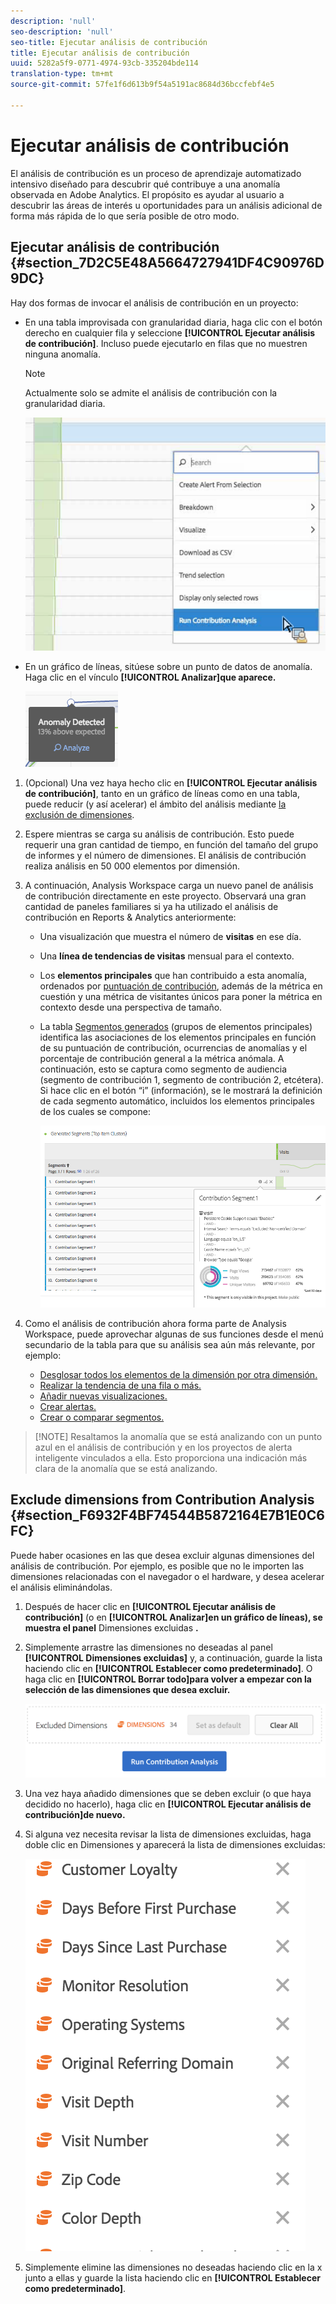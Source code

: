 ```yaml
---
description: 'null'
seo-description: 'null'
seo-title: Ejecutar análisis de contribución
title: Ejecutar análisis de contribución
uuid: 5282a5f9-0771-4974-93cb-335204bde114
translation-type: tm+mt
source-git-commit: 57fe1f6d613b9f54a5191ac8684d36bccfebf4e5

---
```



# Ejecutar análisis de contribución

El análisis de contribución es un proceso de aprendizaje automatizado intensivo diseñado para descubrir qué contribuye a una anomalía observada en Adobe Analytics. El propósito es ayudar al usuario a descubrir las áreas de interés u oportunidades para un análisis adicional de forma más rápida de lo que sería posible de otro modo.

## Ejecutar análisis de contribución {#section_7D2C5E48A5664727941DF4C90976D9DC}

Hay dos formas de invocar el análisis de contribución en un proyecto:

* En una tabla improvisada con granularidad diaria, haga clic con el botón derecho en cualquier fila y seleccione **[!UICONTROL Ejecutar análisis de contribución]**. Incluso puede ejecutarlo en filas que no muestren ninguna anomalía.

   >[!NOTE]
   >
   >Actualmente solo se admite el análisis de contribución con la granularidad diaria.

   ![](assets/run_ca.png)

* En un gráfico de líneas, sitúese sobre un punto de datos de anomalía. Haga clic en el vínculo **[!UICONTROL Analizar]que aparece.**

   ![](assets/contribution-analysis.png)

1. (Opcional) Una vez haya hecho clic en **[!UICONTROL Ejecutar análisis de contribución]**, tanto en un gráfico de líneas como en una tabla, puede reducir (y así acelerar) el ámbito del análisis mediante [la exclusión de dimensiones](/help/analyze/analysis-workspace/virtual-analyst/contribution-analysis/run-contribution-analysis.md#section_F6932F4BF74544B5872164E7B1E0C6FC).

1. Espere mientras se carga su análisis de contribución. Esto puede requerir una gran cantidad de tiempo, en función del tamaño del grupo de informes y el número de dimensiones. El análisis de contribución realiza análisis en 50 000 elementos por dimensión.
1. A continuación, Analysis Workspace carga un nuevo panel de análisis de contribución directamente en este proyecto. Observará una gran cantidad de paneles familiares si ya ha utilizado el análisis de contribución en Reports &amp; Analytics anteriormente:

   * Una visualización que muestra el número de **visitas** en ese día.
   * Una **línea de tendencias de visitas** mensual para el contexto.
   * Los **elementos principales** que han contribuido a esta anomalía, ordenados por [puntuación de contribución](https://marketing.adobe.com/resources/help/en_US/analytics/contribution/ca_contribution_score.html), además de la métrica en cuestión y una métrica de visitantes únicos para poner la métrica en contexto desde una perspectiva de tamaño.

   * La tabla [Segmentos generados](https://marketing.adobe.com/resources/help/en_US/analytics/contribution/ca_workflow_premium.html) (grupos de elementos principales) identifica las asociaciones de los elementos principales en función de su puntuación de contribución, ocurrencias de anomalías y el porcentaje de contribución general a la métrica anómala. A continuación, esto se captura como segmento de audiencia (segmento de contribución 1, segmento de contribución 2, etcétera). Si hace clic en el botón “i” (información), se le mostrará la definición de cada segmento automático, incluidos los elementos principales de los cuales se compone:

      ![](assets/auto_segment.png)

1. Como el análisis de contribución ahora forma parte de Analysis Workspace, puede aprovechar algunas de sus funciones desde el menú secundario de la tabla para que su análisis sea aún más relevante, por ejemplo:

   * [Desglosar todos los elementos de la dimensión por otra dimensión.](/help/analyze/analysis-workspace/components/dimensions/t-breakdown-fa.md)
   * [Realizar la tendencia de una fila o más.](/help/analyze/analysis-workspace/analysis-workspace-features.md#section_34930C967C104C2B9092BA8DCF2BF81A)
   * [Añadir nuevas visualizaciones.](/help/analyze/analysis-workspace/visualizations/freeform-analysis-visualizations.md)
   * [Crear alertas.](/help/components/c-alerts/intellligent-alerts.md)
   * [Crear o comparar segmentos.](/help/analyze/analysis-workspace/c-panels/c-segment-comparison/segment-comparison.md)

> [!NOTE] Resaltamos la anomalía que se está analizando con un punto azul en el análisis de contribución y en los proyectos de alerta inteligente vinculados a ella. Esto proporciona una indicación más clara de la anomalía que se está analizando.

## Exclude dimensions from Contribution Analysis {#section_F6932F4BF74544B5872164E7B1E0C6FC}

Puede haber ocasiones en las que desea excluir algunas dimensiones del análisis de contribución. Por ejemplo, es posible que no le importen las dimensiones relacionadas con el navegador o el hardware, y desea acelerar el análisis eliminándolas.

1. Después de hacer clic en **[!UICONTROL Ejecutar análisis de contribución]** (o en **[!UICONTROL Analizar]en un gráfico de líneas), se muestra el panel** Dimensiones excluidas **.**

1. Simplemente arrastre las dimensiones no deseadas al panel **[!UICONTROL Dimensiones excluidas]** y, a continuación, guarde la lista haciendo clic en **[!UICONTROL Establecer como predeterminado]**. O haga clic en **[!UICONTROL Borrar todo]para volver a empezar con la selección de las dimensiones que desea excluir.**

   ![](assets/exclude_dimensions.png)

1. Una vez haya añadido dimensiones que se deben excluir (o que haya decidido no hacerlo), haga clic en **[!UICONTROL Ejecutar análisis de contribución]de nuevo.**
1. Si alguna vez necesita revisar la lista de dimensiones excluidas, haga doble clic en Dimensiones y aparecerá la lista de dimensiones excluidas:

   ![](assets/excluded-dimensions.png)

1. Simplemente elimine las dimensiones no deseadas haciendo clic en la x junto a ellas y guarde la lista haciendo clic en **[!UICONTROL Establecer como predeterminado]**.

